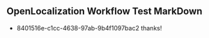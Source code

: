 ## OpenLocalization Workflow Test MarkDown
* 8401516e-c1cc-4638-97ab-9b4f1097bac2 thanks!

<!--HONumber=Oct16_HO2-->


